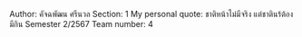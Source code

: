 Author: คัจฉพัฒน ศรีนวล
Section: 1
My personal quote: ชาติหน้าไม่มีจริง แต่ชาตินร้ต้องมีกิน
Semester 2/2567
Team number: 4